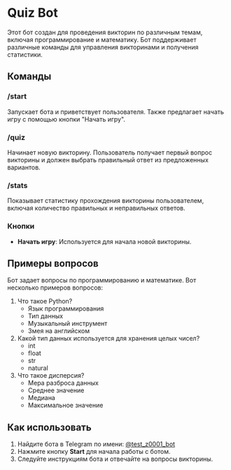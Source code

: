 # Quiz Bot

Этот бот создан для проведения викторин по различным темам, включая программирование и математику. Бот поддерживает различные команды для управления викторинами и получения статистики.

## Команды

### /start
Запускает бота и приветствует пользователя. Также предлагает начать игру с помощью кнопки "Начать игру".

### /quiz
Начинает новую викторину. Пользователь получает первый вопрос викторины и должен выбрать правильный ответ из предложенных вариантов.

### /stats
Показывает статистику прохождения викторины пользователем, включая количество правильных и неправильных ответов.

### Кнопки
- **Начать игру**: Используется для начала новой викторины.

## Примеры вопросов

Бот задает вопросы по программированию и математике. Вот несколько примеров вопросов:
1. Что такое Python?
   - Язык программирования
   - Тип данных
   - Музыкальный инструмент
   - Змея на английском
2. Какой тип данных используется для хранения целых чисел?
   - int
   - float
   - str
   - natural
3. Что такое дисперсия?
   - Мера разброса данных
   - Среднее значение
   - Медиана
   - Максимальное значение

## Как использовать

1. Найдите бота в Telegram по имени: [@test_z0001_bot](https://t.me/test_z0001_bot)
2. Нажмите кнопку **Start** для начала работы с ботом.
3. Следуйте инструкциям бота и отвечайте на вопросы викторины.
